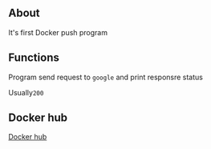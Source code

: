## About
It's first Docker push program


## Functions
Program send request to `google` and print responsre status

Usually`200`


## Docker hub
<a href='https://hub.docker.com/r/ivanisak/google-test'>Docker hub</a>
